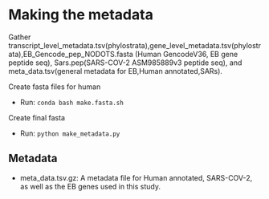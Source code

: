 # Making the metadata

Gather transcript_level_metadata.tsv(phylostrata),gene_level_metadata.tsv(phylostrata),EB_Gencode_pep_NODOTS.fasta (Human GencodeV36, EB gene peptide seq), Sars.pep(SARS-COV-2 ASM985889v3 peptide seq), and meta_data.tsv(general metadata for EB,Human annotated,SARs). 

Create fasta files for human
* Run: `conda bash make.fasta.sh` 

Create final fasta
* Run: `python make_metadata.py`


## Metadata
* meta_data.tsv.gz: A metadata file for Human annotated, SARS-COV-2, as well as the EB genes used in this study. 
